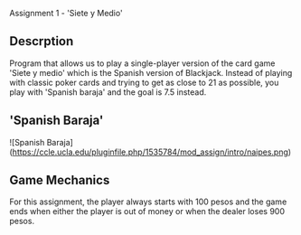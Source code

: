 Assignment 1 - 'Siete y Medio'

Descrption
----------
Program that allows us to play a single-player version of the card game
'Siete y medio' which is the Spanish version of Blackjack. Instead of playing 
with classic poker cards and trying to get as close to 21 as possible, you play with 'Spanish baraja' and the goal is 7.5 instead.

'Spanish Baraja'
---------------

![Spanish Baraja] (https://ccle.ucla.edu/pluginfile.php/1535784/mod_assign/intro/naipes.png)

Game Mechanics
--------------
For this assignment, the player always starts with 100 pesos and the game ends when either the player is out of money or when the dealer loses 900 pesos. 
